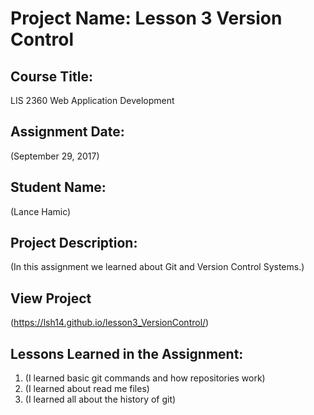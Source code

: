 # Project Name:  Lesson 3 Version Control


## Course Title:
LIS 2360 Web Application Development

## Assignment Date:  
(September 29, 2017)

## Student Name:  
(Lance Hamic)

## Project Description:
(In this assignment we learned about Git and Version Control Systems.)

## View Project
(https://lsh14.github.io/lesson3_VersionControl/)

## Lessons Learned in the Assignment:
1. (I learned basic git commands and how repositories work)
2. (I learned about read me files)
3. (I learned all about the history of git)

